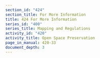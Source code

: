 ```yaml
---
section_id: "424"
section_title: For More Information
title: 424 For More Information
series_id: "400"
series_title: Mapping and Regulations
activity_id: "420"
activity_title: Open Space Preservation
page_in_manual: 420-33
document_depth: 3
---
```

